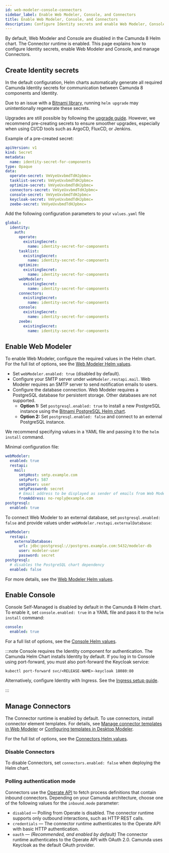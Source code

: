 ```yaml
---
id: web-modeler-console-connectors
sidebar_label: Enable Web Modeler, Console, and Connectors
title: Enable Web Modeler, Console, and Connectors
description: Configure Identity secrets and enable Web Modeler, Console, and Connectors in the Camunda Helm chart.
---
```


By default, Web Modeler and Console are disabled in the Camunda 8 Helm chart. The Connector runtime is enabled. This page explains how to configure Identity secrets, enable Web Modeler and Console, and manage Connectors.

## Create Identity secrets

In the default configuration, Helm charts automatically generate all required Camunda Identity secrets for communication between Camunda 8 components and Identity.

Due to an issue with a [Bitnami library](https://docs.bitnami.com/general/how-to/troubleshoot-helm-chart-issues/#credential-errors-while-upgrading-chart-releases), running `helm upgrade` may unintentionally regenerate these secrets.

Upgrades are still possible by following the [upgrade guide](/self-managed/installation-methods/helm/upgrade/index.md#upgrading-where-identity-enabled). However, we recommend pre-creating secrets to ensure smoother upgrades, especially when using CI/CD tools such as ArgoCD, FluxCD, or Jenkins.

Example of a pre-created secret:

```yaml
apiVersion: v1
kind: Secret
metadata:
  name: identity-secret-for-components
type: Opaque
data:
  operate-secret: VmVyeUxvbmdTdHJpbmc=
  tasklist-secret: VmVyeUxvbmdTdHJpbmc=
  optimize-secret: VmVyeUxvbmdTdHJpbmc=
  connectors-secret: VmVyeUxvbmdTdHJpbmc=
  console-secret: VmVyeUxvbmdTdHJpbmc=
  keycloak-secret: VmVyeUxvbmdTdHJpbmc=
  zeebe-secret: VmVyeUxvbmdTdHJpbmc=
```

Add the following configuration parameters to your `values.yaml` file

```yaml
global:
  identity:
    auth:
      operate:
        existingSecret:
          name: identity-secret-for-components
      tasklist:
        existingSecret:
          name: identity-secret-for-components
      optimize:
        existingSecret:
          name: identity-secret-for-components
      webModeler:
        existingSecret:
          name: identity-secret-for-components
      connectors:
        existingSecret:
          name: identity-secret-for-components
      console:
        existingSecret:
          name: identity-secret-for-components
      zeebe:
        existingSecret:
          name: identity-secret-for-components
```

## Enable Web Modeler

To enable Web Modeler, configure the required values in the Helm chart. For the full list of options, see the [Web Modeler Helm values](https://artifacthub.io/packages/helm/camunda/camunda-platform#webmodeler-parameters).

- Set `webModeler.enabled: true` (disabled by default).
- Configure your SMTP server under `webModeler.restapi.mail`. Web Modeler requires an SMTP server to send notification emails to users.
- Configure the database connection. Web Modeler requires a PostgreSQL database for persistent storage. Other databases are not supported.
  - **Option 1:** Set `postgresql.enabled: true` to install a new PostgreSQL instance using the [Bitnami PostgreSQL Helm chart](https://github.com/bitnami/charts/tree/main/bitnami/postgresql).
  - **Option 2:** Set `postgresql.enabled: false` and connect to an external PostgreSQL instance.

We recommend specifying values in a YAML file and passing it to the `helm install` command.

Minimal configuration file:

```yaml
webModeler:
  enabled: true
  restapi:
    mail:
      smtpHost: smtp.example.com
      smtpPort: 587
      smtpUser: user
      smtpPassword: secret
      # Email address to be displayed as sender of emails from Web Modeler
      fromAddress: no-reply@example.com
postgresql:
  enabled: true
```

To connect Web Modeler to an external database, set `postgresql.enabled: false` and provide values under `webModeler.restapi.externalDatabase`:

```yaml
webModeler:
  restapi:
    externalDatabase:
      url: jdbc:postgresql://postgres.example.com:5432/modeler-db
      user: modeler-user
      password: secret
postgresql:
  # disables the PostgreSQL chart dependency
  enabled: false
```

For more details, see the [Web Modeler Helm values](https://artifacthub.io/packages/helm/camunda/camunda-platform#webmodeler-parameters).

## Enable Console

Console Self-Managed is disabled by default in the Camunda 8 Helm chart. To enable it, set `console.enabled: true` in a YAML file and pass it to the `helm install` command:

```yaml
console:
  enabled: true
```

For a full list of options, see the [Console Helm values](https://artifacthub.io/packages/helm/camunda/camunda-platform#console-parameters).

:::note
Console requires the Identity component for authentication. The Camunda Helm Chart installs Identity by default. If you log in to Console using port-forward, you must also port-forward the Keycloak service:

```
kubectl port-forward svc/<RELEASE-NAME>-keycloak 18080:80
```

Alternatively, configure Identity with Ingress. See the [Ingress setup guide](/self-managed/installation-methods/helm/configure/ingress-setup.md).

:::

## Manage Connectors

The Connector runtime is enabled by default. To use connectors, install connector element templates. For details, see [Manage connector templates in Web Modeler](/components/connectors/manage-connector-templates.md) or [Configuring templates in Desktop Modeler](/components/modeler/desktop-modeler/element-templates/configuring-templates.md).

For the full list of options, see the [Connectors Helm values](https://artifacthub.io/packages/helm/camunda/camunda-platform#connectors-parameters).

### Disable Connectors

To disable Connectors, set `connectors.enabled: false` when deploying the Helm chart.

### Polling authentication mode

Connectors use the [Operate API](/apis-tools/operate-api/overview.md) to fetch process definitions that contain inbound connectors. Depending on your Camunda architecture, choose one of the following values for the `inbound.mode` parameter:

- `disabled` — Polling from Operate is disabled. The connector runtime supports only outbound interactions, such as HTTP REST calls.
- `credentials` — The connector runtime authenticates to the Operate API with basic HTTP authentication.
- `oauth` — _(Recommended, and enabled by default)_ The connector runtime authenticates to the Operate API with OAuth 2.0. Camunda uses Keycloak as the default OAuth provider.
